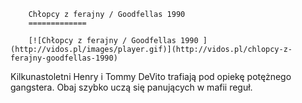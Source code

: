 
        Chłopcy z ferajny / Goodfellas 1990 
        =============
        
        [![Chłopcy z ferajny / Goodfellas 1990 ](http://vidos.pl/images/player.gif)](http://vidos.pl/chlopcy-z-ferajny-goodfellas-1990)
        
        
 Kilkunastoletni Henry i Tommy DeVito trafiają pod opiekę potężnego gangstera. Obaj szybko uczą się panujących w mafii reguł.
    